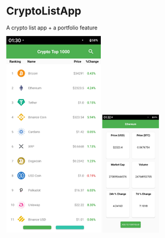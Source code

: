 # CryptoListApp

A crypto list app + a portfolio feature

<p float="left">
<img src="https://github.com/MontyZhuang/CryptoListApp/blob/master/readme_images/list.jpg" width="50%" height="50%">

<img src="https://github.com/MontyZhuang/CryptoListApp/blob/master/readme_images/coin-info.jpg" width="30%" height="30%">
</p>